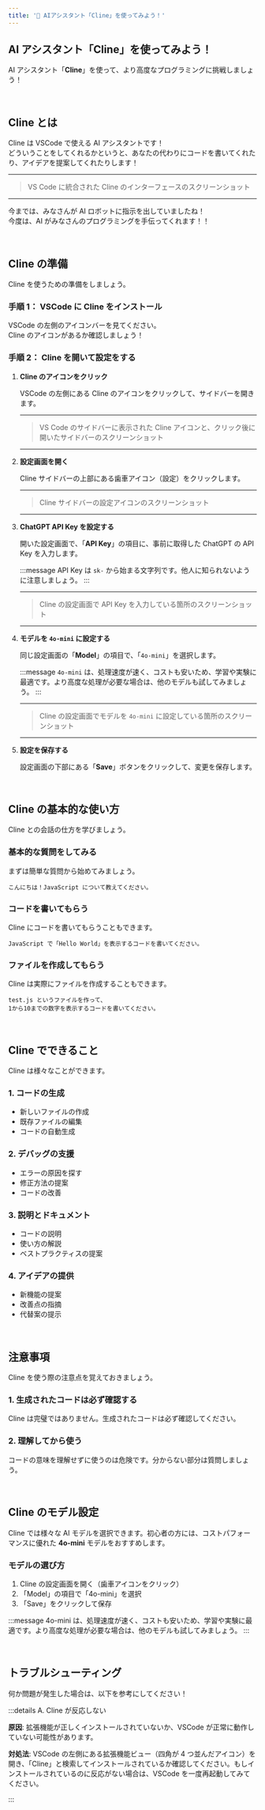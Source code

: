 ```yaml
---
title: '🩷 AIアシスタント「Cline」を使ってみよう！'
---
```


## AI アシスタント「Cline」を使ってみよう！

AI アシスタント「**Cline**」を使って、より高度なプログラミングに挑戦しましょう！

<br/>

## Cline とは

Cline は VSCode で使える AI アシスタントです！\
どういうことをしてくれるかというと、あなたの代わりにコードを書いてくれたり、アイデアを提案してくれたりします！

---

> VS Code に統合された Cline のインターフェースのスクリーンショット

---

今までは、みなさんが AI ロボットに指示を出していましたね！\
今度は、AI がみなさんのプログラミングを手伝ってくれます！！

<br/>

## Cline の準備

Cline を使うための準備をしましょう。

### 手順 1： VSCode に Cline をインストール

VSCode の左側のアイコンバーを見てください。\
Cline のアイコンがあるか確認しましょう！

### 手順 2： Cline を開いて設定をする

1.  **Cline のアイコンをクリック**

    VSCode の左側にある Cline のアイコンをクリックして、サイドバーを開きます。

    ---
    > VS Code のサイドバーに表示された Cline アイコンと、クリック後に開いたサイドバーのスクリーンショット
    ---

2.  **設定画面を開く**

    Cline サイドバーの上部にある歯車アイコン（設定）をクリックします。

    ---
    > Cline サイドバーの設定アイコンのスクリーンショット
    ---

3.  **ChatGPT API Key を設定する**

    開いた設定画面で、「**API Key**」の項目に、事前に取得した ChatGPT の API Key を入力します。

    :::message
    API Key は `sk-` から始まる文字列です。他人に知られないように注意しましょう。
    :::

    ---
    > Cline の設定画面で API Key を入力している箇所のスクリーンショット
    ---

4.  **モデルを `4o-mini` に設定する**

    同じ設定画面の「**Model**」の項目で、「`4o-mini`」を選択します。

    :::message
    `4o-mini` は、処理速度が速く、コストも安いため、学習や実験に最適です。より高度な処理が必要な場合は、他のモデルも試してみましょう。
    :::

    ---
    > Cline の設定画面でモデルを `4o-mini` に設定している箇所のスクリーンショット
    ---

5.  **設定を保存する**

    設定画面の下部にある「**Save**」ボタンをクリックして、変更を保存します。

<br/>

## Cline の基本的な使い方

Cline との会話の仕方を学びましょう。

### 基本的な質問をしてみる

まずは簡単な質問から始めてみましょう。

```
こんにちは！JavaScript について教えてください。
```

### コードを書いてもらう

Cline にコードを書いてもらうこともできます。

```
JavaScript で「Hello World」を表示するコードを書いてください。
```

### ファイルを作成してもらう

Cline は実際にファイルを作成することもできます。

```
test.js というファイルを作って、
1から10までの数字を表示するコードを書いてください。
```

<br/>

## Cline でできること

Cline は様々なことができます。

### 1. コードの生成

- 新しいファイルの作成
- 既存ファイルの編集
- コードの自動生成

### 2. デバッグの支援

- エラーの原因を探す
- 修正方法の提案
- コードの改善

### 3. 説明とドキュメント

- コードの説明
- 使い方の解説
- ベストプラクティスの提案

### 4. アイデアの提供

- 新機能の提案
- 改善点の指摘
- 代替案の提示

<br/>

## 注意事項

Cline を使う際の注意点を覚えておきましょう。

### 1. 生成されたコードは必ず確認する

Cline は完璧ではありません。生成されたコードは必ず確認してください。

### 2. 理解してから使う

コードの意味を理解せずに使うのは危険です。分からない部分は質問しましょう。

<br/>

## Cline のモデル設定

Cline では様々な AI モデルを選択できます。初心者の方には、コストパフォーマンスに優れた **4o-mini** モデルをおすすめします。

### モデルの選び方

1. Cline の設定画面を開く（歯車アイコンをクリック）
2. 「Model」の項目で「4o-mini」を選択
3. 「Save」をクリックして保存

:::message
4o-mini は、処理速度が速く、コストも安いため、学習や実験に最適です。より高度な処理が必要な場合は、他のモデルも試してみましょう。
:::

<br />

## トラブルシューティング

何か問題が発生した場合は、以下を参考にしてください！

:::details A. Cline が反応しない

**原因**: 拡張機能が正しくインストールされていないか、VSCode が正常に動作していない可能性があります。

**対処法**: VSCode の左側にある拡張機能ビュー（四角が 4 つ並んだアイコン）を開き、「Cline」と検索してインストールされているか確認してください。もしインストールされているのに反応がない場合は、VSCode を一度再起動してみてください。

:::
